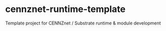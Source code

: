 # cennznet-runtime-template
Template project for CENNZnet / Substrate runtime &amp; module development
